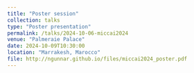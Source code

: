 ```yaml
---
title: "Poster session"
collection: talks
type: "Poster presentation"
permalink: /talks/2024-10-06-miccai2024
venue: "Palmeraie Palace"
date: 2024-10-09T10:30:00
location: "Marrakesh, Marocco"
file: http://ngunnar.github.io/files/miccai2024_poster.pdf
---
```

